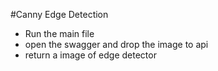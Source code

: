 #Canny Edge Detection

* Run the main file 
* open the swagger and drop the image to api
* return a image of edge detector
